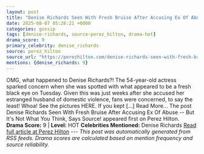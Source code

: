 ```yaml
---
layout: post
title: "Denise Richards Seen With Fresh Bruise After Accusing Ex Of Abuse -- But It's Not What You Think, Says Source!"
date: 2025-08-07 05:26:21 +0000
categories: gossip
tags: [denise-richards, source-perez_hilton, drama-hot]
drama_score: 9
primary_celebrity: denise_richards
source: perez_hilton
source_url: "https://perezhilton.com/denise-richards-seen-with-fresh-bruise-amid-ex-aaron-phypers-abuse-allegations/"
mentions: {denise_richards: 9}
---
```


OMG, what happened to Denise Richards?! The 54-year-old actress sparked concern when she was spotted with what appeared to be a fresh black eye on Tuesday. Given this was just weeks after she accused her estranged husband of domestic violence, fans were concerned, to say the least! Whoa! See the pictures HERE. If you kept [...] Read More... The post Denise Richards Seen With Fresh Bruise After Accusing Ex Of Abuse -- But It's Not What You Think, Says Source! appeared first on Perez Hilton. **Drama Score:** 9 | **Level:** HOT **Celebrities Mentioned:** Denise Richards [Read full article at Perez Hilton](https://perezhilton.com/denise-richards-seen-with-fresh-bruise-amid-ex-aaron-phypers-abuse-allegations/) --- *This post was automatically generated from RSS feeds. Drama scores are calculated based on mention frequency and source reliability.*